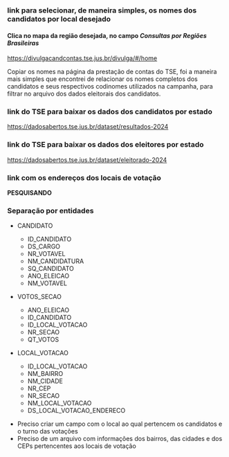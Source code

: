 ### link para selecionar, de maneira simples, os nomes dos candidatos por local desejado
#### Clica no mapa da região desejada, no campo *Consultas por Regiões Brasileiras*
https://divulgacandcontas.tse.jus.br/divulga/#/home

Copiar os nomes na página da prestação de contas do TSE, foi a maneira mais simples que encontrei de relacionar os nomes completos dos candidatos e seus respectivos codinomes utilizados na campanha, para filtrar no arquivo dos dados eleitorais dos candidatos.

### link do TSE para baixar os dados dos candidatos por estado
https://dadosabertos.tse.jus.br/dataset/resultados-2024


### link do TSE para baixar os dados dos eleitores por estado
https://dadosabertos.tse.jus.br/dataset/eleitorado-2024

### link com os endereços dos locais de votação
**PESQUISANDO**

### Separação por entidades

- CANDIDATO
  - ID_CANDIDATO
  - DS_CARGO
  - NR_VOTAVEL
  - NM_CANDIDATURA
  - SQ_CANDIDATO
  - ANO_ELEICAO
  - NM_VOTAVEL

- VOTOS_SECAO
  - ANO_ELEICAO
  - ID_CANDIDATO
  - ID_LOCAL_VOTACAO
  - NR_SECAO
  - QT_VOTOS

- LOCAL_VOTACAO
  - ID_LOCAL_VOTACAO
  - NM_BAIRRO
  - NM_CIDADE
  - NR_CEP
  - NR_SECAO
  - NM_LOCAL_VOTACAO
  - DS_LOCAL_VOTACAO_ENDERECO

* Preciso criar um campo com o local ao qual pertencem os candidatos e o turno das votações
* Preciso de um arquivo com informações dos bairros, das cidades e dos CEPs pertencentes aos locais de votação